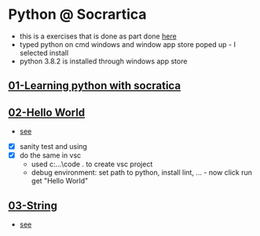 # Python @ Socrartica

- this is a exercises that is done as part done [here](https://www.youtube.com/watch?v=bY6m6_IIN94&list=PLi01XoE8jYohWFPpC17Z-wWhPOSuh8Er-)
- typed python on cmd windows and window app store poped up - I selected install
- python 3.8.2 is installed through windows app store

## [01-Learning python with socratica](https://www.youtube.com/watch?v=bY6m6_IIN94)

## [02-Hello World](https://www.youtube.com/watch?v=KOdfpbnWLVo)

- [see](./01_hello_world.py)
- [x] sanity test and using
- [x] do the same in vsc
  - used c:\...\code . to create vsc project
  - debug environment: set path to python, install lint, ... - now click run get "Hello World"

## [03-String](https://www.youtube.com/watch?v=iAzShkKzpJo)

- [see](./02_string.py)
